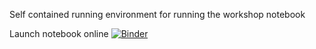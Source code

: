 Self contained running environment for running the workshop notebook

Launch notebook online
[![Binder](https://mybinder.org/badge_logo.svg)](https://mybinder.org/v2/gh/drpreetipriya/gatk-india-2024/HEAD)
